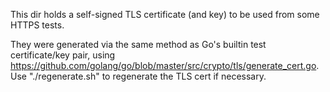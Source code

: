 This dir holds a self-signed TLS certificate (and key) to be used from some
HTTPS tests.

They were generated via the same method as Go's builtin test certificate/key
pair, using https://github.com/golang/go/blob/master/src/crypto/tls/generate_cert.go.
Use "./regenerate.sh" to regenerate the TLS cert if necessary.
